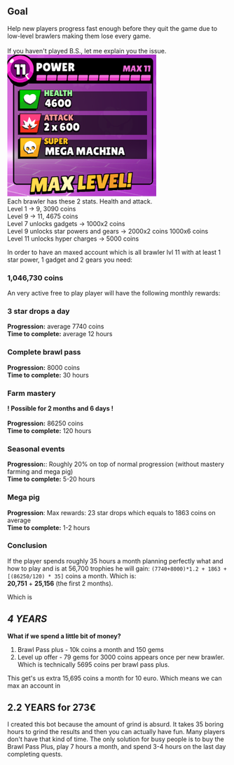 ## Goal
Help new players progress fast enough before they quit the game due to low-level brawlers making them lose every game.<br><br>
If you haven't played B.S., let me explain you the issue.<br>
<img src="images/code/p11.PNG" alt="Example Image" width="340"><br>
Each brawler has these 2 stats. Health and attack. <br>
Level 1 -> 9, 3090 coins<br>
Level 9 -> 11, 4675 coins<br>
Level 7 unlocks gadgets -> 1000x2 coins<br>
Level 9 unlocks star powers and gears -> 2000x2 coins 1000x6 coins<br>
Level 11 unlocks hyper charges -> 5000 coins

In order to have an maxed account which is all brawler lvl 11 with at least 1 star power, 1 gadget and 2 gears you need:<br>
### 1,046,730 coins

An very active free to play player will have the following monthly rewards:<br>
### 3 star drops a day
**Progression:** average 7740 coins<br>
**Time to complete:** average 12 hours<br>

### Complete brawl pass
**Progression:** 8000 coins<br>
**Time to complete:** 30 hours<br>

### Farm mastery
**! Possible for 2 months and 6 days !**<br><br>
**Progression:** 86250 coins<br>
**Time to complete:** 120 hours

### Seasonal events
**Progression:**: Roughly 20% on top of normal progression (without mastery farming and mega pig)<br>
**Time to complete:** 5-20 hours

### Mega pig
**Progression**: Max rewards: 23 star drops which equals to 1863 coins on average<br>
**Time to complete:** 1-2 hours

### Conclusion
If the player spends roughly 35 hours a month planning perfectly what and how to play and is at 56,700 trophies he will gain:
`(7740+8000)*1.2 + 1863 + [(86250/120) * 35]` coins a month. Which is:<br>
**20,751** + **25,156** (the first 2 months). 

Which is 
## ***4 YEARS***

**What if we spend a little bit of money?**<br>

1. Brawl Pass plus - 10k coins a month and 150 gems
2. Level up offer - 79 gems for 3000 coins appears once per new brawler. Which is technically 5695 coins per brawl pass plus.

This get's us extra 15,695 coins a month for 10 euro. Which means we can max an account in

## 2.2 YEARS for 273€

I created this bot because the amount of grind is absurd. It takes 35 boring hours to grind the results and then you can actually have fun. Many players don't have that kind of time. The only solution for busy people is to buy the Brawl Pass Plus, play 7 hours a month, and spend 3-4 hours on the last day completing quests.